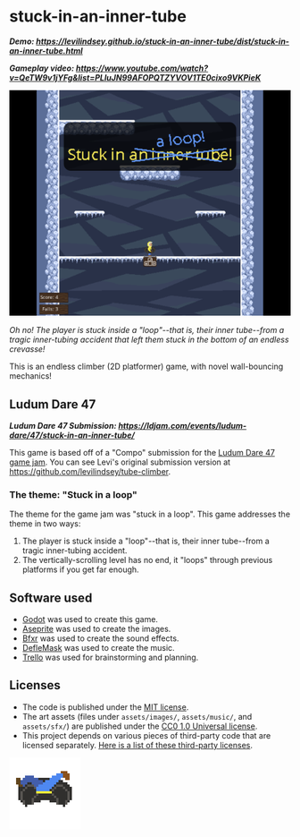 # stuck-in-an-inner-tube

_**Demo: https://levilindsey.github.io/stuck-in-an-inner-tube/dist/stuck-in-an-inner-tube.html**_

_**Gameplay video: https://www.youtube.com/watch?v=QeTW9v1jYFg&list=PLIuJN99AFOPQTZYVOV1TE0cixo9VKPieK**_

![A screenshot of the game](design/cover-image.png)

_Oh no! The player is stuck inside a "loop"--that is, their inner tube--from a tragic inner-tubing accident that left them stuck in the bottom of an endless crevasse!_

This is an endless climber (2D platformer) game, with novel wall-bouncing mechanics!

## Ludum Dare 47

_**Ludum Dare 47 Submission: https://ldjam.com/events/ludum-dare/47/stuck-in-an-inner-tube/**_

This game is based off of a "Compo" submission for the [Ludum Dare 47 game jam](https://ldjam.com/events/ludum-dare/47/stuck-in-an-inner-tube/). You can see Levi's original submission version at https://github.com/levilindsey/tube-climber.

### The theme: "Stuck in a loop"

The theme for the game jam was "stuck in a loop". This game addresses the theme in two ways:
1.  The player is stuck inside a "loop"--that is, their inner tube--from a tragic inner-tubing accident.
2.  The vertically-scrolling level has no end, it "loops" through previous platforms if you get far enough.

## Software used

-   [Godot](https://godotengine.org/) was used to create this game.
-   [Aseprite](https://www.aseprite.org/) was used to create the images.
-   [Bfxr](https://www.bfxr.net/) was used to create the sound effects.
-   [DefleMask](https://deflemask.com/) was used to create the music.
-   [Trello](https://trello.com/b/GvuTgtRC/ludum-dare-47) was used for brainstorming and planning.

## Licenses

-   The code is published under the [MIT license](LICENSE).
-   The art assets (files under `assets/images/`, `assets/music/`, and `assets/sfx/`) are published under the [CC0 1.0 Universal license](https://creativecommons.org/publicdomain/zero/1.0/deed.en).
-   This project depends on various pieces of third-party code that are licensed separately. [Here is a list of these third-party licenses](./docs/third-party-licenses.txt).

![An animated image of the inner-tuber charecter stuck in the snow](design/tuber-stuck-tweak-large.gif)
